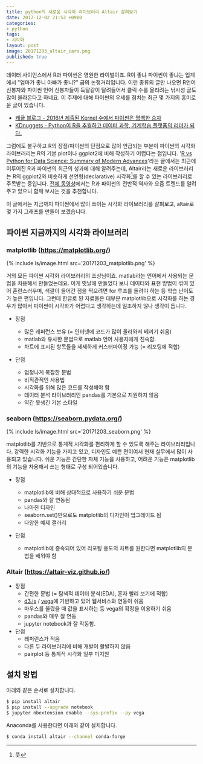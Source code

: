 ```yaml
---
title: python의 새로운 시각화 라이브러리 Altair 살펴보기
date: 2017-12-02 21:53 +0900
categories:
- python
tags:
- 시각화
layout: post
image: 20171203_altair_cars.png
published: true
---
```


데이터 사이언스에서 R과 파이썬은 영원한 라이벌이죠. R이 좋냐 파이썬이 좋냐는 업계에서 "엄마가 좋니 아빠가 좋니?" 급의 논쟁거리입니다. 이런 종류의 글만 나오면 R언어 신봉자와 파이썬 언어 신봉자들이 득달같이 달려들어서 클릭 수를 올리려는 낚시성 글도 많이 올라온다고 하네요. 이 주제에 대해 파이썬의 우세를 점치는 최근 몇 가지의 흥미로운 글이 있습니다.

* [캐글 블로그 - 2016년 제출된 Kernel 수에서 파이썬은 명백한 승자](http://blog.kaggle.com/2017/01/05/your-year-on-kaggle-most-memorable-community-stats-from-2016/#kernels-datasets)
* [KDnuggets - Python이 R을 추월하고 데이터 과학, 기계학습 플랫폼의 리더가 되다.](https://www.kdnuggets.com/2017/08/python-overtakes-r-leader-analytics-data-science.html)

그럼에도 불구하고 R의 장점/파이썬의 단점으로 많이 언급되는 부분이 파이썬의 시각화 라이브러리는 R의 기본 plot이나 ggplot2에 비해 작성하기 어렵다는 점입니다. '[R vs Python for Data Science: Summary of Modern Advances](https://elitedatascience.com/r-vs-python-for-data-science)'라는 글에서는 최근에 이루어진 R과 파이썬의 최근의 성과에 대해 알려주는데, Altair라는 새로운 라이브러리는 R의 ggplot2와 비슷하게 선언형(declarative) 시각화[^def1]를 할 수 있는 라이브러리로 주목받는 중입니다. [전체 동영상](https://blog.dominodatalab.com/video-huge-debate-r-vs-python-data-science/)에서는 R과 파이썬의 전반적 역사와 요즘 트렌드를 알려주고 있으니 함께 보시는 것을 추천합니다.

이 글에서는 지금까지 파이썬에서 많이 쓰이는 시각화 라이브러리를 살펴보고, altair로 몇 가지 그래프를 만들어 보겠습니다.

## 파이썬 지금까지의 시각화 라이브러리

### matplotlib (<https://matplotlib.org/>)

{% include ls/image.html
   src='20171203_matplotlib.png'
%}

거의 모든 파이썬 시각화 라이브러리의 조상님이죠. matlab라는 언어에서 사용되는 문법을 차용해서 만들었는데요. 이게 옛날에 만들었다 보니 데이터와 표현 방법이 섞여 있어 혼란스러우며, 색깔이 들어간 점을 찍으려면 for 루프를 돌려야 하는 등 학습 난이도가 높은 편입니다. 그런데 한글로 된 자료들은 대부분 matplotlib으로 시각화를 하는 경우가 많아서 파이썬이 시각화가 어렵다고 생각하는데 일조하지 않나 생각이 듭니다.

* 장점
    * 많은 레퍼런스 보유 (= 인터넷에 코드가 많이 올라와서 베끼기 쉬움)
    * matlab와 유사한 문법으로 matlab 언어 사용자에게 친숙함.
    * 차트에 표시된 항목들을 세세하게 커스터마이징 가능 (= 리포팅에 적합)

* 단점
    * 엄청나게 복잡한 문법
    * 비직관적인 사용법
    * 시각화를 위해 많은 코드를 작성해야 함
    * 데이터 분석 라이브러리인 pandas를 기본으로 지원하지 않음
    * 약간 못생긴 기본 스타일

### seaborn (<https://seaborn.pydata.org/>)

{% include ls/image.html
   src='20171203_seaborn.png'
%}

matplotlib를 기반으로 통계적 시각화를 편리하게 할 수 있도록 해주는 라이브러리입니다. 강력한 시각화 기능을 가지고 있고, 디자인도 예쁜 편이여서 현재 실무에서 많이 사용되고 있습니다. 쉬운 기능은 간단한 자체 기능을 사용하고, 어려운 기능은 matplotlib의 기능을 차용해서 쓰는 형태로 구성 되어있습니다.

* 장점
    * matplotlib에 비해 상대적으로 사용하기 쉬운 문법
    * pandas와 잘 연동됨
    * 나아진 디자인
    * seaborn.set()만으로도 matplotlib의 디자인이 업그레이드 됨
    * 다양한 예제 갤러리

* 단점
    * matplotlib에 종속되어 있어 리포팅 용도의 차트를 원한다면 matplotlib의 문법을 배워야 함

### Altair (<https://altair-viz.github.io/>)

* 장점
    * 간편한 문법 (= 탐색적 데이터 분석(EDA), 혼자 빨리 보기에 적합)
    * [d3.js](https://d3js.org/) / [vega](http://vega.github.io/)에 기반하고 있어 웹서비스와 연동이 쉬움
    * 마우스를 올렸을 때 값을 표시하는 등 vega의 확장을 이용하기 쉬움
    * pandas와 매우 잘 연동
    * jupyter notebook과 잘 작동함.
* 단점
    * 레퍼런스가 적음
    * 다른 두 라이브러리에 비해 개발이 활발하지 않음
    * pairplot 등 통계적 시각화 일부 미지원


## 설치 방법

아래와 같은 순서로 설치합니다.

```bash
$ pip install altair
$ pip install --upgrade notebook
$ jupyter nbextension enable --sys-prefix --py vega
```

Anaconda를 사용한다면 아래와 같이 설치합니다.

```bash
$ conda install altair --channel conda-forge
```

[^def1]: 풋

